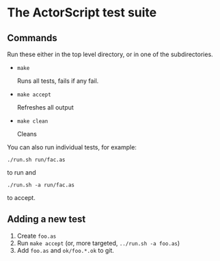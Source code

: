 The ActorScript test suite
==========================

Commands
--------

Run these either in the top level directory, or in one of the subdirectories.

* `make`

   Runs all tests, fails if any fail.

* `make accept`

   Refreshes all output

* `make clean`

   Cleans

You can also run individual tests, for example:

    ./run.sh run/fac.as

to run and

    ./run.sh -a run/fac.as

to accept.

Adding a new test
-----------------

1. Create `foo.as`
2. Run `make accept` (or, more targeted, `../run.sh -a foo.as`)
3. Add `foo.as` and `ok/foo.*.ok` to git.
